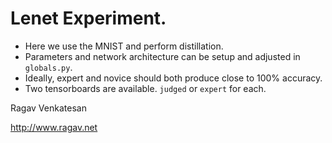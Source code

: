 # Lenet Experiment.

* Here we use the MNIST and perform distillation.
* Parameters and network architecture can be setup and adjusted in ``globals.py``. 
* Ideally, expert and novice should both produce close to 100% accuracy.
* Two tensorboards are available. ``judged`` or ``expert`` for each.

Ragav Venkatesan

http://www.ragav.net
